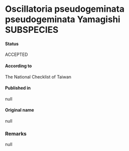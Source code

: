 Oscillatoria pseudogeminata pseudogeminata Yamagishi SUBSPECIES
=======

#### Status
ACCEPTED

#### According to
The National Checklist of Taiwan

#### Published in
null

#### Original name
null

### Remarks
null